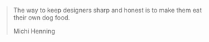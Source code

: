 > The way to keep designers sharp and honest is to make them eat their own dog food.
>
> Michi Henning
